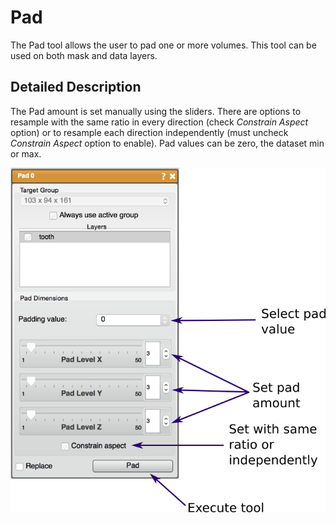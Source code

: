 # Pad

The Pad tool allows the user to pad one or more volumes. This tool can be used on both mask and data layers.

## Detailed Description

The Pad amount is set manually using the sliders. There are options to resample with the same ratio in every direction (check *Constrain Aspect* option) or to resample each direction independently (must uncheck *Constrain Aspect* option to enable). Pad values can be zero, the dataset min or max.

![alt text](../images/PadGUI.png)
